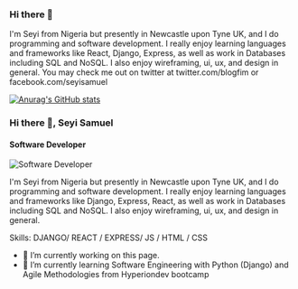 ### Hi there 👋

I'm Seyi from Nigeria but presently in Newcastle upon Tyne UK, and I do programming and software development. I really enjoy learning languages and frameworks like React, Django, Express, as well as work in Databases including SQL and NoSQL. I also enjoy wireframing, ui, ux, and design in general. You may check me out on twitter at twitter.com/blogfim or facebook.com/seyisamuel

[![Anurag's GitHub stats](https://github-readme-stats.vercel.app/api?username=sayheez)](https://github.com/anuraghazra/github-readme-stats)

### Hi there 👋, Seyi Samuel
#### Software Developer
![Software Developer](https://arturssmirnovs.github.io/github-profile-readme-generator/images/banner.png)

I'm Seyi from Nigeria but presently in Newcastle upon Tyne UK, and I do programming and software development. I really enjoy learning languages and frameworks like Django, Express, React, as well as work in Databases including SQL and NoSQL. I also enjoy wireframing, ui, ux, and design in general. 

Skills: DJANGO/ REACT / EXPRESS/ JS / HTML / CSS

- 🔭 I’m currently working on this page. 
- 🌱 I’m currently learning Software Engineering with Python (Django) and Agile Methodologies from Hyperiondev bootcamp 

























<!--
**Sayheez/Sayheez** is a ✨ _special_ ✨ repository because its `README.md` (this file) appears on your GitHub profile.

Here are some ideas to get you started:

- 🔭 I’m currently working on ...
- 🌱 I’m currently learning ...
- 👯 I’m looking to collaborate on ...
- 🤔 I’m looking for help with ...
- 💬 Ask me about ...
- 📫 How to reach me: ...
- 😄 Pronouns: ...
- ⚡ Fun fact: ...
-->
